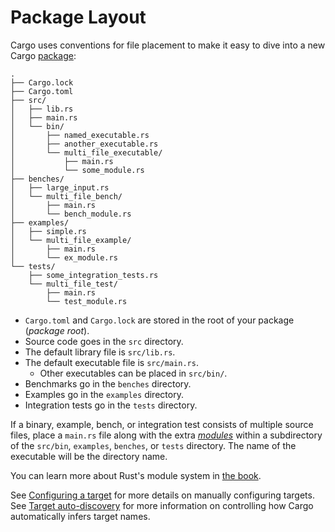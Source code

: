 # Package Layout

Cargo uses conventions for file placement to make it easy to dive into a new
Cargo [package][def-package]:

```text
.
├── Cargo.lock
├── Cargo.toml
├── src/
│   ├── lib.rs
│   ├── main.rs
│   └── bin/
│       ├── named_executable.rs
│       ├── another_executable.rs
│       └── multi_file_executable/
│           ├── main.rs
│           └── some_module.rs
├── benches/
│   ├── large_input.rs
│   └── multi_file_bench/
│       ├── main.rs
│       └── bench_module.rs
├── examples/
│   ├── simple.rs
│   └── multi_file_example/
│       ├── main.rs
│       └── ex_module.rs
└── tests/
    ├── some_integration_tests.rs
    └── multi_file_test/
        ├── main.rs
        └── test_module.rs
```

* `Cargo.toml` and `Cargo.lock` are stored in the root of your package (*package
  root*).
* Source code goes in the `src` directory.
* The default library file is `src/lib.rs`.
* The default executable file is `src/main.rs`.
    * Other executables can be placed in `src/bin/`.
* Benchmarks go in the `benches` directory.
* Examples go in the `examples` directory.
* Integration tests go in the `tests` directory.

If a binary, example, bench, or integration test consists of multiple source
files, place a `main.rs` file along with the extra [*modules*][def-module]
within a subdirectory of the `src/bin`, `examples`, `benches`, or `tests`
directory. The name of the executable will be the directory name.

You can learn more about Rust's module system in [the book][book-modules].

See [Configuring a target] for more details on manually configuring targets.
See [Target auto-discovery] for more information on controlling how Cargo
automatically infers target names.

[book-modules]: ../../book/ch07-00-managing-growing-projects-with-packages-crates-and-modules.html
[Configuring a target]: ../reference/cargo-targets.md#configuring-a-target
[def-package]:           ../appendix/glossary.md#package          '"package" (glossary entry)'
[def-module]:            ../appendix/glossary.md#module           '"module" (glossary entry)'
[Target auto-discovery]: ../reference/cargo-targets.md#target-auto-discovery
